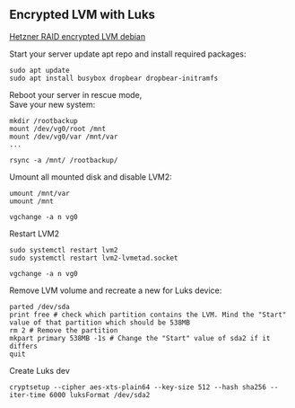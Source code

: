 Encrypted LVM with Luks
------

[Hetzner RAID encrypted LVM debian](https://www.sysorchestra.com/hetzner-root-server-with-dual-hardware-raid-1-and-lvm-on-luks-on-debian-9/)

Start your server update apt repo and install required packages:
```
sudo apt update
sudo apt install busybox dropbear dropbear-initramfs
```

Reboot your server in rescue mode,    
Save your new system:
```
mkdir /rootbackup
mount /dev/vg0/root /mnt
mount /dev/vg0/var /mnt/var
...

rsync -a /mnt/ /rootbackup/
```

Umount all mounted disk and disable LVM2:
```
umount /mnt/var
umount /mnt

vgchange -a n vg0
```

Restart LVM2
```
sudo systemctl restart lvm2
sudo systemctl restart lvm2-lvmetad.socket

vgchange -a n vg0
```

Remove LVM volume and recreate a new for Luks device:
```
parted /dev/sda
print free # check which partition contains the LVM. Mind the "Start" value of that partition which should be 538MB
rm 2 # Remove the partition
mkpart primary 538MB -1s # Change the "Start" value of sda2 if it differs
quit
```

Create Luks dev
```
cryptsetup --cipher aes-xts-plain64 --key-size 512 --hash sha256 --iter-time 6000 luksFormat /dev/sda2
```
